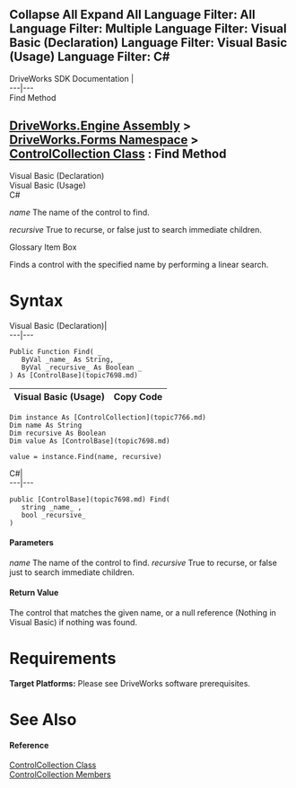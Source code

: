 Collapse All Expand All Language Filter: All  Language Filter: Multiple  Language Filter: Visual Basic (Declaration) Language Filter: Visual Basic (Usage) Language Filter: C#  
---  
DriveWorks SDK Documentation  |   
---|---  
Find Method   
  
[DriveWorks.Engine Assembly](topic2156.md) > [DriveWorks.Forms Namespace](topic7266.md) > [ControlCollection Class](topic7766.md) : Find Method  
---  
  
Visual Basic (Declaration)    
Visual Basic (Usage)    
C# 

_name_
    The name of the control to find.

_recursive_
    True to recurse, or false just to search immediate children.

Glossary Item Box

Finds a control with the specified name by performing a linear search. 

# Syntax

Visual Basic (Declaration)|   
---|---  
      
    
    Public Function Find( _
       ByVal _name_ As String, _
       ByVal _recursive_ As Boolean _
    ) As [ControlBase](topic7698.md)  
  
Visual Basic (Usage)| Copy Code  
---|---  
      
    
    Dim instance As [ControlCollection](topic7766.md)
    Dim name As String
    Dim recursive As Boolean
    Dim value As [ControlBase](topic7698.md)
     
    value = instance.Find(name, recursive)  
  
C#|   
---|---  
      
    
    public [ControlBase](topic7698.md) Find( 
       string _name_ ,
       bool _recursive_
    )  
  
#### Parameters

 _name_
    The name of the control to find.
_recursive_
    True to recurse, or false just to search immediate children.

#### Return Value

The control that matches the given name, or a null reference (Nothing in Visual Basic) if nothing was found.

# Requirements

**Target Platforms:** Please see DriveWorks software prerequisites.

# See Also

#### Reference

[ControlCollection Class](topic7766.md)   
[ControlCollection Members](topic7767.md)


